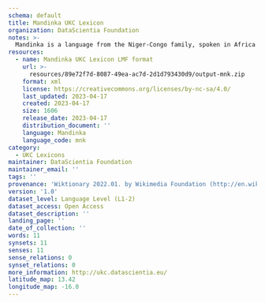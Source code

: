 ```yaml
---
schema: default
title: Mandinka UKC Lexicon
organization: DataScientia Foundation
notes: >-
  Mandinka is a language from the Niger-Congo family, spoken in Africa. The UKC Lexicon of Mandinka is represented as a lexico-semantic network. It consists of words, word senses, synsets, as well as sense-level and synset-level relationships.
resources:
  - name: Mandinka UKC Lexicon LMF format
    url: >-
      resources/89e72f7d-8087-49ea-ac7d-2d1d793430d9/output-mnk.zip
    format: xml
    license: https://creativecommons.org/licenses/by-nc-sa/4.0/
    last_updated: 2023-04-17
    created: 2023-04-17
    size: 1606
    release_date: 2023-04-17
    distribution_document: ''
    language: Mandinka
    language_code: mnk
category:
  - UKC Lexicons
maintainer: DataScientia Foundation
maintainer_email: ''
tags: ''
provenance: 'Wiktionary 2022.01. by Wikimedia Foundation (http://en.wiktionary.org); CogNet 2.1 by Khuyagbaatar Batsuren, National University of Mongolia (http://cognet.ukc.disi.unitn.it); Princeton WordNet 2.1 by Princeton University (https://wordnet.princeton.edu)'
version: '1.0'
dataset_level: Language Level (L1-2)
dataset_access: Open Access
dataset_description: ''
landing_page: ''
date_of_collection: ''
words: 11
synsets: 11
senses: 11
sense_relations: 0
synset_relations: 0
more_information: http://ukc.datascientia.eu/
latitude_map: 13.42
longitude_map: -16.0
---
```

